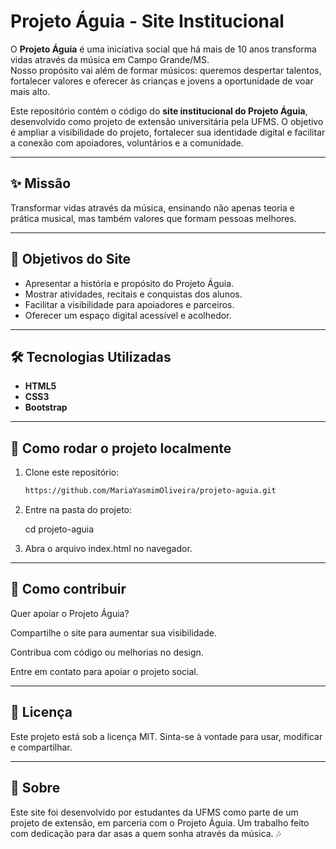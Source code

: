 # Projeto Águia - Site Institucional  

O **Projeto Águia** é uma iniciativa social que há mais de 10 anos transforma vidas através da música em Campo Grande/MS.  
Nosso propósito vai além de formar músicos: queremos despertar talentos, fortalecer valores e oferecer às crianças e jovens a oportunidade de voar mais alto.  

Este repositório contém o código do **site institucional do Projeto Águia**, desenvolvido como projeto de extensão universitária pela UFMS. O objetivo é ampliar a visibilidade do projeto, fortalecer sua identidade digital e facilitar a conexão com apoiadores, voluntários e a comunidade.  

---

## ✨ Missão  
Transformar vidas através da música, ensinando não apenas teoria e prática musical, mas também valores que formam pessoas melhores.  

---

## 📌 Objetivos do Site  
- Apresentar a história e propósito do Projeto Águia.  
- Mostrar atividades, recitais e conquistas dos alunos.  
- Facilitar a visibilidade para apoiadores e parceiros.  
- Oferecer um espaço digital acessível e acolhedor.  

---

## 🛠️ Tecnologias Utilizadas  
- **HTML5**  
- **CSS3**
- **Bootstrap**

---

## 🚀 Como rodar o projeto localmente  

1. Clone este repositório:  
   ```bash
   https://github.com/MariaYasmimOliveira/projeto-aguia.git
2. Entre na pasta do projeto:

    cd projeto-aguia

3. Abra o arquivo index.html no navegador.

---

## 🤝 Como contribuir

Quer apoiar o Projeto Águia?

Compartilhe o site para aumentar sua visibilidade.

Contribua com código ou melhorias no design.

Entre em contato para apoiar o projeto social.

---

## 📄 Licença

Este projeto está sob a licença MIT.
Sinta-se à vontade para usar, modificar e compartilhar.

---

## 💙 Sobre

Este site foi desenvolvido por estudantes da UFMS como parte de um projeto de extensão, em parceria com o Projeto Águia.
Um trabalho feito com dedicação para dar asas a quem sonha através da música. 🎶
